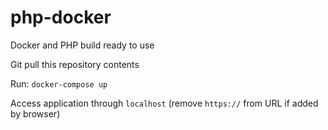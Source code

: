 # php-docker
Docker and PHP build ready to use

Git pull this repository contents

Run: `docker-compose up`

Access application through `localhost` (remove `https://` from URL if added by browser)
